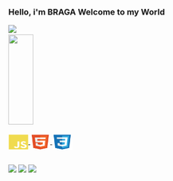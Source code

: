 ### Hello, i'm BRAGA Welcome to my World

<div>
  <a href="https://github.com/bragadz">
  <img height="180em" src="https://github-readme-stats.vercel.app/api?username=bragadz&show_icons=true&theme=dark&include_all_commits=true&count_private=true"/><br>
  <img height="180em" width="50" src="https://github-readme-stats.vercel.app/api/top-langs/?username=anuraghazra&layout=compact&theme=dark"/>
</div>
<div style="display: inline_block"><br>
  <img align="center" alt="Rafa-Js" height="30" width="40" src="https://raw.githubusercontent.com/devicons/devicon/master/icons/javascript/javascript-plain.svg">
  <img align="center" alt="Rafa-HTML" height="30" width="40" src="https://raw.githubusercontent.com/devicons/devicon/master/icons/html5/html5-original.svg">
  <img align="center" alt="Rafa-CSS" height="30" width="40" src="https://raw.githubusercontent.com/devicons/devicon/master/icons/css3/css3-original.svg">
</div>
  
  ##
 
<div>
  <a href="https://instagram.com/bragadzz" target="_blank"><img src="https://img.shields.io/badge/-Instagram-%23E4405F?style=for-the-badge&logo=instagram&logoColor=white" target="_blank"></a>
  <a href="https://discord.gg/nevermiss" target="_blank"><img src="https://img.shields.io/badge/Discord-7289DA?style=for-the-badge&logo=discord&logoColor=white" target="_blank"></a> 
  <a href = "mailto:arthur.bracarvalho123@gmail.com"><img src="https://img.shields.io/badge/-Gmail-%23333?style=for-the-badge&logo=gmail&logoColor=white" target="_blank"></a>
 
 
</div>
